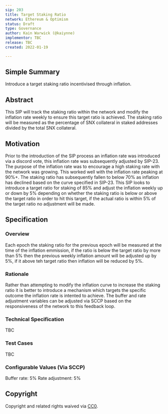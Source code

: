 ```yaml
---
sip: 203
title: Target Staking Ratio 
network: Ethereum & Optimism
status: Draft
type: Governance
author: Kain Warwick (@kaiynne)
implementor: TBC
release: TBC
created: 2022-01-19

---
```


## Simple Summary

<!--"If you can't explain it simply, you don't understand it well enough." Simply describe the outcome the proposed changes intends to achieve. This should be non-technical and accessible to a casual community member.-->

Introduce a target staking ratio incentivised through inflation.

## Abstract

This SIP will track the staking ratio within the network and modify the inflation rate weekly to ensure this target ratio is achieved. The staking ratio will be measured as the percentage of SNX collateral in staked addresses divided by the total SNX collateral.

## Motivation

Prior to the introduction of the SIP process an inflation rate was introduced via a discord vote, this inflation rate was subsequently adjusted by SIP-23. The purpose of the inflation rate was to encourage a high staking rate with the network was growing. This worked well with the inflation rate peaking at 90%+. The staking ratio has subsequently fallen to below 70% as inflation has declined based on the curve specified in SIP-23. This SIP looks to introduce a target ratio for staking of 85% and adjust the inflation weekly up or down by 5% depending on whether the staking ratio is below or above the target ratio in order to hit this target, if the actual ratio is within 5% of the target ratio no adjustment will be made.

## Specification

<!--The specification should describe the syntax and semantics of any new feature, there are five sections
1. Overview
2. Rationale
3. Technical Specification
4. Test Cases
5. Configurable Values
-->

### Overview

<!--This is a high level overview of *how* the SIP will solve the problem. The overview should clearly describe how the new feature will be implemented.-->

Each epoch the staking ratio for the previous epoch will be measured at the time of the inflation emmission, if the ratio is below the target ratio by more than 5% then the previous weekly inflation amount will be adjusted up by 5%, if it above teh target ratio then inflation will be reduced by 5%. 

### Rationale

<!--This is where you explain the reasoning behind how you propose to solve the problem. Why did you propose to implement the change in this way, what were the considerations and trade-offs. The rationale fleshes out what motivated the design and why particular design decisions were made. It should describe alternate designs that were considered and related work. The rationale may also provide evidence of consensus within the community, and should discuss important objections or concerns raised during discussion.-->

Rather than attempting to modify the inflation curve to increase the staking ratio it is better to introduce a mechanism which targets the specific outcome the inflation rate is intented to achieve. The buffer and rate adjustment variables can be adjusted via SCCP based on the responsiveness of the network to this feedback loop.

### Technical Specification

<!--The technical specification should outline the public API of the changes proposed. That is, changes to any of the interfaces Synthetix currently exposes or the creations of new ones.-->

TBC

### Test Cases

<!--Test cases for an implementation are mandatory for SIPs but can be included with the implementation..-->

TBC

### Configurable Values (Via SCCP)

<!--Please list all values configurable via SCCP under this implementation.-->

Buffer rate: 5%
Rate adjustment: 5%

## Copyright

Copyright and related rights waived via [CC0](https://creativecommons.org/publicdomain/zero/1.0/).
